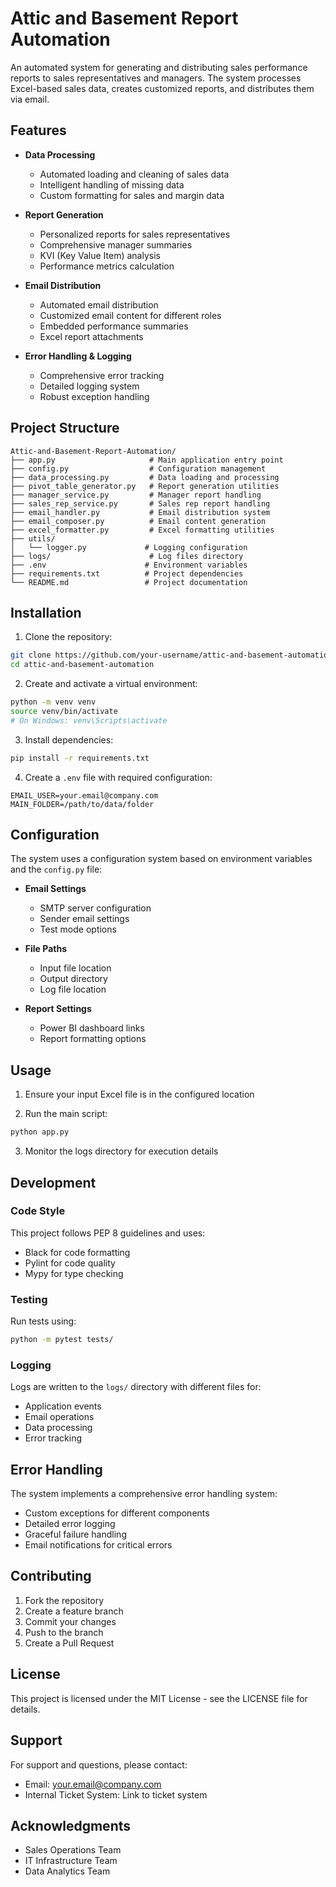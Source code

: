 # Attic and Basement Report Automation

An automated system for generating and distributing sales performance reports to sales representatives and managers. The system processes Excel-based sales data, creates customized reports, and distributes them via email.

## Features

- **Data Processing**
  - Automated loading and cleaning of sales data
  - Intelligent handling of missing data
  - Custom formatting for sales and margin data

- **Report Generation**
  - Personalized reports for sales representatives
  - Comprehensive manager summaries
  - KVI (Key Value Item) analysis
  - Performance metrics calculation

- **Email Distribution**
  - Automated email distribution
  - Customized email content for different roles
  - Embedded performance summaries
  - Excel report attachments

- **Error Handling & Logging**
  - Comprehensive error tracking
  - Detailed logging system
  - Robust exception handling

## Project Structure

```
Attic-and-Basement-Report-Automation/
├── app.py                     # Main application entry point
├── config.py                  # Configuration management
├── data_processing.py         # Data loading and processing
├── pivot_table_generator.py   # Report generation utilities
├── manager_service.py         # Manager report handling
├── sales_rep_service.py       # Sales rep report handling
├── email_handler.py           # Email distribution system
├── email_composer.py          # Email content generation
├── excel_formatter.py         # Excel formatting utilities
├── utils/
│   └── logger.py             # Logging configuration
├── logs/                      # Log files directory
├── .env                      # Environment variables
├── requirements.txt          # Project dependencies
└── README.md                 # Project documentation
```

## Installation

1. Clone the repository:
```bash
git clone https://github.com/your-username/attic-and-basement-automation.git
cd attic-and-basement-automation
```

2. Create and activate a virtual environment:
```bash
python -m venv venv
source venv/bin/activate  
# On Windows: venv\Scripts\activate
```

3. Install dependencies:
```bash
pip install -r requirements.txt
```

4. Create a `.env` file with required configuration:
```env
EMAIL_USER=your.email@company.com
MAIN_FOLDER=/path/to/data/folder
```

## Configuration

The system uses a configuration system based on environment variables and the `config.py` file:

- **Email Settings**
  - SMTP server configuration
  - Sender email settings
  - Test mode options

- **File Paths**
  - Input file location
  - Output directory
  - Log file location

- **Report Settings**
  - Power BI dashboard links
  - Report formatting options

## Usage

1. Ensure your input Excel file is in the configured location

2. Run the main script:
```bash
python app.py
```

3. Monitor the logs directory for execution details

## Development

### Code Style

This project follows PEP 8 guidelines and uses:
- Black for code formatting
- Pylint for code quality
- Mypy for type checking

### Testing

Run tests using:
```bash
python -m pytest tests/
```

### Logging

Logs are written to the `logs/` directory with different files for:
- Application events
- Email operations
- Data processing
- Error tracking

## Error Handling

The system implements a comprehensive error handling system:
- Custom exceptions for different components
- Detailed error logging
- Graceful failure handling
- Email notifications for critical errors

## Contributing

1. Fork the repository
2. Create a feature branch
3. Commit your changes
4. Push to the branch
5. Create a Pull Request

## License

This project is licensed under the MIT License - see the LICENSE file for details.

## Support

For support and questions, please contact:
- Email: your.email@company.com
- Internal Ticket System: Link to ticket system

## Acknowledgments

- Sales Operations Team
- IT Infrastructure Team
- Data Analytics Team